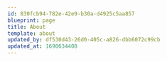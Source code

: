 ```yaml
---
id: 830fcb94-782e-42e9-b30a-d4925c5aa857
blueprint: page
title: About
template: about
updated_by: df530d43-26d0-405c-a826-dbb6072c99cb
updated_at: 1690634408
---
```

